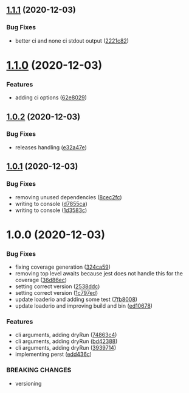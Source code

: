 ## [1.1.1](https://github.com/DasRed/perst/compare/v1.1.0...v1.1.1) (2020-12-03)


### Bug Fixes

* better ci and none ci stdout output ([2221c82](https://github.com/DasRed/perst/commit/2221c82887f43c1ff1723806dc76d9b627270b6c))

# [1.1.0](https://github.com/DasRed/perst/compare/v1.0.2...v1.1.0) (2020-12-03)


### Features

* adding ci options ([62e8029](https://github.com/DasRed/perst/commit/62e8029729b378c7e2d25f3b990b10dba0dc958f))

## [1.0.2](https://github.com/DasRed/perst/compare/v1.0.1...v1.0.2) (2020-12-03)


### Bug Fixes

* releases handling ([e32a47e](https://github.com/DasRed/perst/commit/e32a47eb9c7450f4f8c30ac72ecfb20d93aa8ca6))

## [1.0.1](https://github.com/DasRed/perst/compare/v1.0.0...v1.0.1) (2020-12-03)


### Bug Fixes

* removing unused dependencies ([8cec2fc](https://github.com/DasRed/perst/commit/8cec2fccb9954dc67365100190f32db9044a9b9a))
* writing to console ([d7855ca](https://github.com/DasRed/perst/commit/d7855ca88fb11e176b73ab9353176f64306405d2))
* writing to console ([1d3583c](https://github.com/DasRed/perst/commit/1d3583c984f2f68571e50b89da861d948bbf2f88))

# 1.0.0 (2020-12-03)


### Bug Fixes

* fixing coverage generation ([324ca59](https://github.com/DasRed/perst/commit/324ca595bc4434cdfa48f7178dfff0b8f815c9b1))
* removing top level awaits because jest does not handle this for the coverage ([36d86ec](https://github.com/DasRed/perst/commit/36d86ecdceec811c10c07ceb75a250295450a1b3))
* setting correct version ([2538ddc](https://github.com/DasRed/perst/commit/2538ddc67a4c3d9ab206f4ec5c913be460c7b97a))
* setting correct version ([1c797ed](https://github.com/DasRed/perst/commit/1c797ed533408eaab902ae462b9a99bbfa3bf10e))
* update loaderio and adding some test ([7fb8008](https://github.com/DasRed/perst/commit/7fb8008fee7329fbfd53a66c78c217f8edea2e89))
* update loaderio and improving build and bin ([ed10678](https://github.com/DasRed/perst/commit/ed106785256133dda29749ad984a7e9f06308bee))


### Features

* cli arguments, adding dryRun ([74863c4](https://github.com/DasRed/perst/commit/74863c40ef65d0acf97a0067c7f483078820e403))
* cli arguments, adding dryRun ([bd42388](https://github.com/DasRed/perst/commit/bd4238810cd62e9eda08b3571810a7c03ad3c17e))
* cli arguments, adding dryRun ([3939714](https://github.com/DasRed/perst/commit/39397143595b031f7bd9d02f4ea6636545523e1e))
* implementing perst ([edd436c](https://github.com/DasRed/perst/commit/edd436ca1909ebf2602d47146b60419e887a12a2))


### BREAKING CHANGES

* versioning

